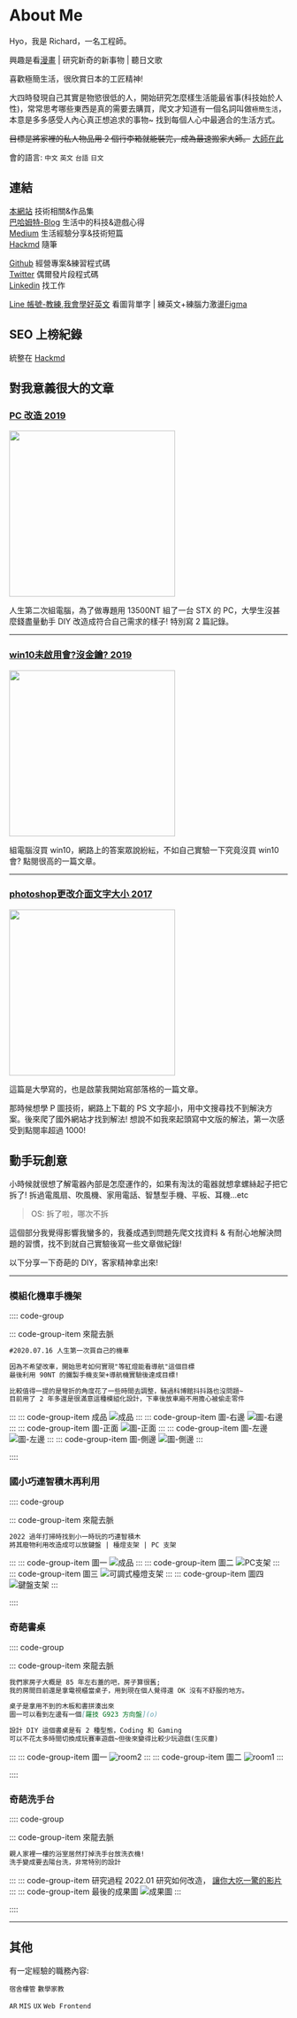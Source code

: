 # About Me <i class="fa fa-github"></i>

Hyo，我是 Richard，一名工程師。

興趣是看[漫畫](https://home.gamer.com.tw/artwork.php?sn=4467794) | 研究新奇的新事物 | 聽日文歌

喜歡極簡生活，很欣賞日本的工匠精神!

大四時發現自己其實是物慾很低的人，開始研究怎麼樣生活能最省事(科技始於人性)，常常思考哪些東西是真的需要去購買，爬文才知道有一個名詞叫做`極簡生活`，本意是多多感受人內心真正想追求的事物~ 找到每個人心中最適合的生活方式。

~~目標是將家裡的私人物品用 2 個行李箱就能裝完，成為最速搬家大師。~~ [大師在此](https://youtu.be/xY-G3KjKgAA)

會的語言: `中文` `英文` `台語` `日文`


<!-- [# 文件~~~](https://v2.vuepress.vuejs.org/reference/default-theme/config.html#basic-config) -->

## 連結

[本網站](https://dpes8693.github.io/blog-vuepress/) 技術相關&作品集<br/>
[巴哈姆特-Blog](https://home.gamer.com.tw/creation.php?owner=dpes5407) 生活中的科技&遊戲心得<br/>
[Medium](https://dpes5407.medium.com/) 生活經驗分享&技術短篇<br/>
[Hackmd](https://hackmd.io/@dpes5407) 隨筆<br/>

[Github](https://github.com/dpes8693) 經營專案&練習程式碼<br/>
[Twitter](https://twitter.com/dpes5407) 偶爾發片段程式碼<br/>
[Linkedin](https://www.linkedin.com/in/dpes8693/) 找工作<br/>

[Line 帳號-教練,我會學好英文](https://line.me/ti/p/~@318kpenv) 看圖背單字 | 練英文+練腦力激盪[Figma](https://www.figma.com/file/6d5MTWIurVMfJOIIOub041/%E5%AD%B8%E8%8B%B1%E6%96%87?node-id=0%3A1)<br/>

## SEO 上榜紀錄

統整在 [Hackmd](https://hackmd.io/@dpes5407/rkeh0S4AO)

## 對我意義很大的文章

<a href="https://home.gamer.com.tw/artwork.php?sn=4247876">
<h3>PC 改造 2019</h3>
<img src="https://truth.bahamut.com.tw/s01/201906/d2d792573d9f2565b80a7816b64262f1.JPG" width="300">
</a>

人生第二次組電腦，為了做專題用 13500NT 組了一台 STX 的 PC，大學生沒甚麼錢盡量動手 DIY 改造成符合自己需求的樣子! 特別寫 2 篇記錄。

---

<a href="https://home.gamer.com.tw/artwork.php?sn=4427579">
<h3>win10未啟用會?沒金鑰? 2019</h3>
<img src="https://truth.bahamut.com.tw/s01/201901/b161311edad3ca6333a1da62d7a44aec.JPG" width="300">
</a>

組電腦沒買 win10，網路上的答案眾說紛紜，不如自己實驗一下究竟沒買 win10 會? 點閱很高的一篇文章。

---

<a href="https://home.gamer.com.tw/artwork.php?sn=3632364">
<h3>photoshop更改介面文字大小 2017</h3>
<img src="https://truth.bahamut.com.tw/s01/201707/7fec13dfca4fb4c024ffdcf342e3b305.JPG" width="300">
</a>

這篇是大學寫的，也是啟蒙我開始寫部落格的一篇文章。

那時候想學 P 圖技術，網路上下載的 PS 文字超小，用中文搜尋找不到解決方案。後來爬了國外網站才找到解法! 想說不如我來起頭寫中文版的解法，第一次感受到點閱率超過 1000!

## 動手玩創意

小時候就很想了解電器內部是怎麼運作的，如果有淘汰的電器就想拿螺絲起子把它拆了! 拆過電風扇、吹風機、家用電話、智慧型手機、平板、耳機...etc

> OS: 拆了啦，哪次不拆

這個部分我覺得影響我蠻多的，我養成遇到問題先爬文找資料 & 有耐心地解決問題的習慣，找不到就自己實驗後寫一些文章做紀錄!

以下分享一下奇葩的 DIY，客家精神拿出來!

---

### 模組化機車手機架

:::: code-group

::: code-group-item 來龍去脈

```md
#2020.07.16 人生第一次買自己的機車

因為不希望改車，開始思考如何實現"等紅燈能看導航"這個目標
最後利用 90NT 的鐵製手機支架+導航機實驗後達成目標!

比較值得一提的是彎折的角度花了一些時間去調整，騎過科博館抖抖路也沒問題~
目前用了 2 年多還是很滿意這種模組化設計，下車後放車廂不用擔心被偷走零件
```

:::
::: code-group-item 成品
![成品](https://drive.google.com/uc?export=download&id=11Ddmi_RRp92s5hTvmC2HuSAkoHisxPVw)
:::
::: code-group-item 圖-右邊
![圖-右邊](https://drive.google.com/uc?export=download&id=19t8h_-YH_IFUR7eAPKA-St0rYX3fkkUc)
:::
::: code-group-item 圖-正面
![圖-正面](https://drive.google.com/uc?export=download&id=1DMMqFOS0ZI0jQsYmKVUh22z860mWD3fJ)
:::
::: code-group-item 圖-左邊
![圖-左邊](https://drive.google.com/uc?export=download&id=1U8agvxzfLiHsCW_ws_QzdLnZiOdPxd_o)
:::
::: code-group-item 圖-側邊
![圖-側邊](https://drive.google.com/uc?export=download&id=1s8j1LxskGMuR1w5w6BeVgKXDZF0b0MF8)
:::

::::

### 國小巧連智積木再利用

:::: code-group

::: code-group-item 來龍去脈

```md
2022 過年打掃時找到小一時玩的巧連智積木
將其廢物利用改造成可以放鍵盤 | 檯燈支架 | PC 支架
```

:::
::: code-group-item 圖一
![成品](https://drive.google.com/uc?export=download&id=1Cjj3_kUes5_kJZ72WKCBTBooMrHUrJIS)
:::
::: code-group-item 圖二
![PC支架](https://drive.google.com/uc?export=download&id=1hG6SlnlS1xjJ1jaHDfP5p-T1zxobQsdx)
:::
::: code-group-item 圖三
![可調式檯燈支架](https://drive.google.com/uc?export=download&id=11vI3SNLaacBTPlgxzCmU0LeNLSUqzl_f)
:::
::: code-group-item 圖四
![鍵盤支架](https://drive.google.com/uc?export=download&id=1VAJvJgYJwq22GXnPVpoDvErUXk-efVSU)
:::

::::

### 奇葩書桌

:::: code-group

::: code-group-item 來龍去脈

```md
我們家房子大概是 85 年左右蓋的吧，房子算很舊;
我的房間目前還是拿電視櫃當桌子，用到現在個人覺得還 OK 沒有不舒服的地方。

桌子是拿用不到的木板和書拼湊出來
圖一可以看到左邊有一個[羅技 G923 方向盤](o)

設計 DIY 這個書桌是有 2 種型態，Coding 和 Gaming
可以不花太多時間切換成玩賽車遊戲~但後來變得比較少玩遊戲(生灰塵)
```

:::
::: code-group-item 圖一
![room2](https://drive.google.com/uc?export=download&id=1hcAbrD6v-EZjON49tAZZ9E-XSMsTCRF1)
:::
::: code-group-item 圖二
![room1](https://drive.google.com/uc?export=download&id=1XI1oa3gl6GGsbSLkr_HcDx8ISUWfoLQg)
:::

::::

### 奇葩洗手台

:::: code-group

::: code-group-item 來龍去脈

```md
親人家裡一樓的浴室居然打掉洗手台放洗衣機!
洗手變成要去陽台洗，非常特別的設計
```

:::
::: code-group-item 研究過程
2022.01 研究如何改造，
[讓你大吃一驚的影片](https://youtube.com/shorts/x35r2quSVwE?feature=share)
:::
::: code-group-item 最後的成果圖
![成果圖](https://drive.google.com/uc?export=download&id=1fdUweCDobbJz21_OuHn88-PVxr3bFwdU)
:::

::::

---

## 其他

有一定經驗的職務內容: 

`宿舍樓管` `數學家教`

`AR` `MIS` `UX` `Web Frontend`